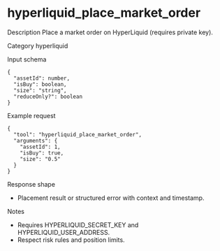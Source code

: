 # hyperliquid_place_market_order

Description
Place a market order on HyperLiquid (requires private key).

Category
hyperliquid

Input schema

```
{
  "assetId": number,
  "isBuy": boolean,
  "size": "string",
  "reduceOnly?": boolean
}
```

Example request

```
{
  "tool": "hyperliquid_place_market_order",
  "arguments": {
    "assetId": 1,
    "isBuy": true,
    "size": "0.5"
  }
}
```

Response shape

- Placement result or structured error with context and timestamp.

Notes

- Requires HYPERLIQUID_SECRET_KEY and HYPERLIQUID_USER_ADDRESS.
- Respect risk rules and position limits.

